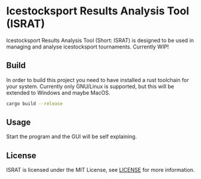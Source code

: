 # Icestocksport Results Analysis Tool (ISRAT)

Icestocksport Results Analysis Tool (Short: ISRAT) is designed to be used in managing and analyse icestocksport
tournaments.
Currently WIP!

## Build

In order to build this project you need to have installed a rust toolchain for your system. Currently only GNU/Linux is supported,
but this will be extended to Windows and maybe MacOS.

```sh
cargo build --release
```

## Usage

Start the program and the GUI will be self explaining.

## License
ISRAT is licensed under the MIT License, see [LICENSE](https://github.com/Explosiontime202/ISRAT/blob/master/LICENSE) for more information.
